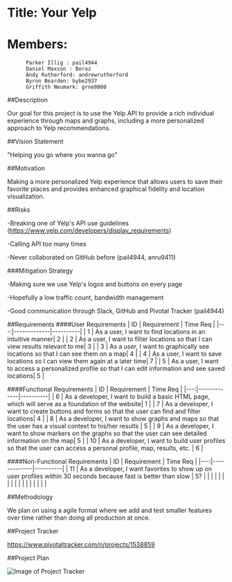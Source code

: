 # Title: Your Yelp
# Members:
          Parker Illig : pail4944
          Daniel Maxson : Boraz
          Andy Rutherford: andrewrutherford
          Byron Bearden: bybe2937
          Griffith Neumark: grne8000
          
##Description

Our goal for this project is to use the Yelp API to provide a rich individual experience through maps and graphs, including a more personalized approach to Yelp recommendations. 

##Vision Statement

"Helping you go where you wanna go"

##Motivation

Making a more personalized Yelp experience that allows users to save their favorite places and provides enhanced graphical fidelity and location visualization.

##Risks

-Breaking one of Yelp's API use guidelines (https://www.yelp.com/developers/display_requirements)

-Calling API too many times 

-Never collaborated on GitHub before (pail4944, anru9411)

###Mitigation Strategy

-Making sure we use Yelp's logos and buttons on every page

-Hopefully a low traffic count, bandwidth management

-Good communication through Slack, GitHub and Pivotal Tracker (pail4944)

##Requirements
####User Requirements
| ID | Requirement | Time Req |
|---:|-------------|----------|
| 1  | As a user, I want to find locations in an intuitive manner|  2       |
| 2  | As a user, I want to filter locations so that I can view results relevant to me|  3       |
| 3  | As a user, I want to graphically see locations so that I can see them on a map| 4      |
| 4  | As a user, I want to save locations so I can view them again at a later time|  7       |
| 5  | As a user, I want to access a personalized profile so that I can edit information and see saved locations|    5     |

####Functional Requirements
| ID | Requirement | Time Req |
|---:|-------------|----------|
| 6  | As a developer, I want to build a basic HTML page, which will serve as a foundation of the website|  1     |
| 7  | As a developer, I want to create buttons and forms so that the user can find and filter locations|    4     |
| 8  | As a developer, I want to show graphs and maps so that the user has a visual context to his/her results |    5     |
| 9  | As a developer, I want to show markers on the graphs so that the user can see detailed information on the map|  5       |
| 10 | As a developer, I want to build user profiles so that the user can access a personal profile, map, results, etc. |    6      |

####Non-Functional Requirements
| ID | Requirement | Time Req |
|---:|-------------|----------|
| 11 | As a developer, I want favorites to show up on user profiles within 30 seconds because fast is better than slow |   5?     |
|    |             |          |
|    |             |          |
|    |             |          |
|    |             |          |

##Methodology

We plan on using a agile format where we add and test smaller features over time rather than doing all production at once. 

##Project Tracker

https://www.pivotaltracker.com/n/projects/1538859


##Project Plan


![Image of Project Tracker](http://i.imgur.com/n7mH0fK.png)
